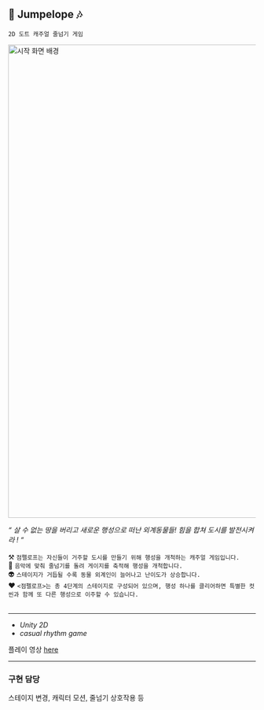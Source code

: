 ## 🚀 Jumpelope 🎶
`2D 도트 캐주얼 줄넘기 게임`<br/>

<img width="962" alt="시작 화면 배경" src="https://user-images.githubusercontent.com/94626295/230735874-acbb9c5e-379c-4d71-bf09-cb096b15a6df.png">

*“ 살 수 없는 땅을 버리고 새로운 행성으로 떠난 외계동물들! 힘을 합쳐 도시를 발전시켜라 ! “*<br/><br/>
⚒️ `점펠로프는 자신들이 거주할 도시를 만들기 위해 행성을 개척하는 캐주얼 게임입니다.`<br/>
🎼 `음악에 맞춰 줄넘기를 돌려 게이지를 축적해 행성을 개척합니다.`<br/>
👽 `스테이지가 거듭될 수록 동물 외계인이 늘어나고 난이도가 상승합니다.`<br/>
❤️ `<점펠로프>는 총 4단계의 스테이지로 구성되어 있으며, 행성 하나를 클리어하면 특별한 컷씬과 함께 또 다른 행성으로 이주할 수 있습니다.`<br/><br/>
___

* *Unity 2D*
* *casual rhythm game*

플레이 영상 [here](https://youtu.be/vy7zDVM4RDs)

___

### 구현 담당
스테이지 변경, 캐릭터 모션, 줄넘기 상호작용 등
